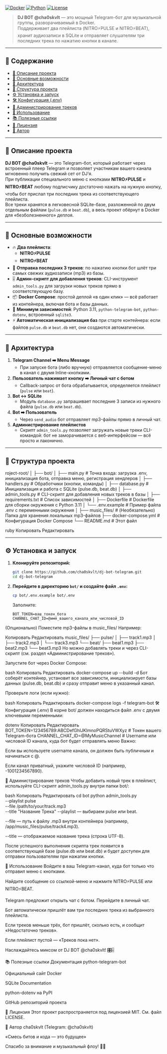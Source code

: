 <!-- ============================= -->
<!--    🎵 DJ BOT @cha0skvlt 🎵    -->
<!-- ============================= -->

[![Docker](https://img.shields.io/badge/Docker-3.9+-blue.svg)](https://www.docker.com/)
[![Python](https://img.shields.io/badge/Python-3.11-green.svg)](https://www.python.org/)
[![License](https://img.shields.io/badge/License-MIT-yellow.svg)](./LICENSE)

> **DJ BOT @cha0skvlt** — это мощный Telegram-бот для музыкальной группы, разворачиваемый в Docker.  
> Поддерживает два плейлиста (NITRO⚡️PULSE и NITRO⚡️BEAT), хранит аудиозаписи в SQLite и отправляет слушателям три последних трека по нажатию кнопки в канале.  

---

## 📢 Содержание
- [🎯 Описание проекта](#-описание-проекта)
- [🚀 Основные возможности](#-основные-возможности)
- [🧩 Архитектура](#-архитектура)
- [📁 Структура проекта](#-структура-проекта)
- [⚙️ Установка и запуск](#️-установка-и-запуск)
- [🛠 Конфигурация (.env)](#-конфигурация-env)
- [🔧 Администрирование треков](#-администрирование-треков)
- [📲 Использование](#-использование)
- [📚 Полезные ссылки](#-полезные-ссылки)
- [📝 Лицензия](#-лицензия)
- [👤 Автор](#-автор)

---

## 🎯 Описание проекта
**DJ BOT @cha0skvlt** — это Telegram-бот, который работает через встроенный плеер Telegram и позволяет участникам вашего канала мгновенно получить свежий сет от DJ’я.  
При публикации специального меню с кнопками **NITRO⚡️PULSE** и **NITRO⚡️BEAT** любому подписчику достаточно нажать на нужную кнопку, чтобы бот прислал три последних трека из соответствующего плейлиста.  
Все треки хранятся в легковесной SQLite-базе, разложенной по двум отдельным файлам (`pulse.db` и `beat.db`), а весь проект обёрнут в Docker для «безболезненного» деплоя.

---

## 🚀 Основные возможности
- 🔥 **Два плейлиста**:  
  - **NITRO⚡️PULSE**  
  - **NITRO⚡️BEAT**  
- 🎵 **Отправка последних 3 треков**: по нажатию кнопки бот шлёт три самых свежих аудиозаписи (mp3) из базы.
- 🎚 **Админ-скрипт для добавления треков**: CLI-инструмент `admin_tools.py` для загрузки новых треков прямо в соответствующую базу.
- 📦 **Docker Compose**: простой деплой «в один клик» — всё работает из контейнера, включая бота и базы данных.
- 🔐 **Минимум зависимостей**: Python 3.11, `python-telegram-bot`, `python-dotenv`, встроенный `sqlite3`.
- ⚡ **Автоматическая инициализация баз** при старте контейнера: если файлов `pulse.db` и `beat.db` нет, они создаются автоматически.

---

## 🧩 Архитектура
1. **Telegram Channel ➡️ Menu Message**  
   - При запуске бота (либо вручную) отправляется сообщение-меню в канал с двумя Inline-кнопками.
2. **Пользователь нажимает кнопку ➡️ Личный чат с ботом**  
   - Callback-запрос от бота обрабатывается, определяется плейлист (`pulse` или `beat`).
3. **Bot ↔️ SQLite**  
   - Модуль `database.py` запрашивает последние 3 записи из нужного файла (`pulse.db` или `beat.db`).
4. **Bot ➡️ Пользователь**  
   - Через `send_audio` бот отправляет mp3-файлы прямо в личный чат.
5. **Администрирование плейлистов**  
   - Скрипт `admin_tools.py` позволяет загружать новые треки CLI-командой: бот не заморачивается с веб-интерфейсом — всё просто и лаконично.

---

## 📁 Структура проекта
roject-root/
│
├── bot/
│ ├── main.py # Точка входа: загрузка .env, инициализация бота, отправка меню, регистрация хендлеров
│ ├── handlers.py # Обработчики (кнопки, команды)
│ ├── database.py # Инициализация и работа с SQLite (pulse.db, beat.db)
│ ├── admin_tools.py # CLI-скрипт для добавления новых треков в базы
│ ├── requirements.txt # Список зависимостей
│ ├── Dockerfile # Dockerfile для сборки окружения с Python 3.11
│ └── .env.example # Пример файла .env с переменными окружения
│
├── music_files/ # (Необязательно) Папка для хранения локальных mp3-файлов
├── docker-compose.yml # Конфигурация Docker Compose
└── README.md # Этот файл

ruby
Копировать
Редактировать

---

## ⚙️ Установка и запуск

1. **Клонируйте репозиторий:**
    ```bash
    git clone https://github.com/cha0skvlt/dj-bot-telegram.git
    cd dj-bot-telegram
    ```

2. **Перейдите в директорию `bot/` и создайте файл `.env`:**
    ```bash
    cp bot/.env.example bot/.env
    ```
   Заполните:
   ```dotenv
   BOT_TOKEN=ваш_токен_бота
   CHANNEL_CHAT_ID=@имя_вашего_канала_или_числовой_ID
(Опционально) Поместите mp3-файлы в music_files/
Например:

Копировать
Редактировать
music_files/
  ├── pulse/
  │   ├── track1.mp3
  │   ├── track2.mp3
  │   └── track3.mp3
  └── beat/
      ├── beat1.mp3
      ├── beat2.mp3
      └── beat3.mp3
Но можно добавлять треки и через CLI-скрипт (см. раздел «Администрирование треков»).

Запустите бот через Docker Compose:

bash
Копировать
Редактировать
docker-compose up --build -d
Бот соберёт контейнер, установит все зависимости, инициализирует базы данных (pulse.db, beat.db) и сразу отправит меню в указанный канал.

Проверьте логи (если нужно):

bash
Копировать
Редактировать
docker-compose logs -f telegram-bot
🛠 Конфигурация (.env)
В корне bot/ должен находиться файл .env с двумя ключевыми переменными:

dotenv
Копировать
Редактировать
BOT_TOKEN=123456789:ABCDefGhIJKlmnoPQRStuVWXyz  # Токен вашего Telegram-бота
CHANNEL_CHAT_ID=@MyMusicChannel                  # Username или числовой ID канала, куда бот будет отправлять меню
Важно:

Если вы используете username канала, он должен быть публичным и начинаться с @.

Если канал приватный, укажите числовой ID (например, -1001234567890).

🔧 Администрирование треков
Чтобы добавить новый трек в плейлист, используйте CLI-скрипт admin_tools.py внутри папки bot/:

bash
Копировать
Редактировать
cd bot
python admin_tools.py \
  --playlist pulse \
  --file /path/to/your/track.mp3 \
  --title "Название Трека"
--playlist — выбираем pulse или beat.

--file — путь к файлу .mp3 внутри контейнера (например, /app/music_files/pulse/track4.mp3).

--title — отображаемое название трека (строка UTF-8).

После успешного выполнения скрипта трек появится в соответствующей базе (pulse.db или beat.db) и будет доступен для отправки пользователям при нажатии кнопки.

📲 Использование
Войдите в ваш Telegram-канал, куда бот только что отправил меню с кнопками.

Найдите сообщение со ссылкой-меню и нажмите NITRO⚡️PULSE или NITRO⚡️BEAT.

Telegram предложит открыть чат с ботом. Перейдите в личный чат.

Бот автоматически пришлёт вам три последних трека из выбранного плейлиста.

Если треков меньше трёх, бот пришлёт, сколько есть, и сообщит «Недостаточно треков».

Если плейлист пустой — «Треков пока нет».

Наслаждайтесь миксом от DJ BOT @cha0skvlt! 🎛️🎚️

📚 Полезные ссылки
Документация python-telegram-bot

Официальный сайт Docker

SQLite Documentation

python-dotenv на PyPI

GitHub репозиторий проекта

📝 Лицензия
Этот проект распространяется под лицензией MIT. См. файл LICENSE.

👤 Автор
cha0skvlt (Telegram: @cha0skvlt)

«Смесь битов и кода — это будущее»

Спасибо за внимание и музыкальный флоу! 🎹✨
